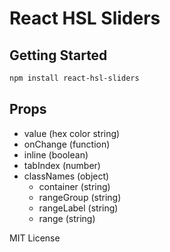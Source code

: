 # React HSL Sliders

## Getting Started

```bash
npm install react-hsl-sliders
```

## Props

- value (hex color string)
- onChange (function)
- inline (boolean)
- tabIndex (number)
- classNames (object)
  - container (string)
  - rangeGroup (string)
  - rangeLabel (string)
  - range (string)

MIT License

